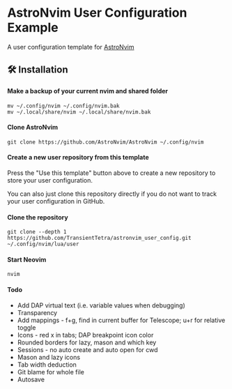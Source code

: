 # AstroNvim User Configuration Example

A user configuration template for [AstroNvim](https://github.com/AstroNvim/AstroNvim)

## 🛠️ Installation

#### Make a backup of your current nvim and shared folder

```shell
mv ~/.config/nvim ~/.config/nvim.bak
mv ~/.local/share/nvim ~/.local/share/nvim.bak
```

#### Clone AstroNvim

```shell
git clone https://github.com/AstroNvim/AstroNvim ~/.config/nvim
```

#### Create a new user repository from this template

Press the "Use this template" button above to create a new repository to store your user configuration.

You can also just clone this repository directly if you do not want to track your user configuration in GitHub.

#### Clone the repository

```shell
git clone --depth 1 https://github.com/TransientTetra/astronvim_user_config.git ~/.config/nvim/lua/user
```

#### Start Neovim

```shell
nvim
```

#### Todo
- Add DAP virtual text (i.e. variable values when debugging)
- Transparency
- Add mappings - f+g, find in current buffer for Telescope; u+r for relative toggle
- Icons - red x in tabs; DAP breakpoint icon color
- Rounded borders for lazy, mason and which key
- Sessions - no auto create and auto open for cwd 
- Mason and lazy icons
- Tab width deduction
- Git blame for whole file
- Autosave
